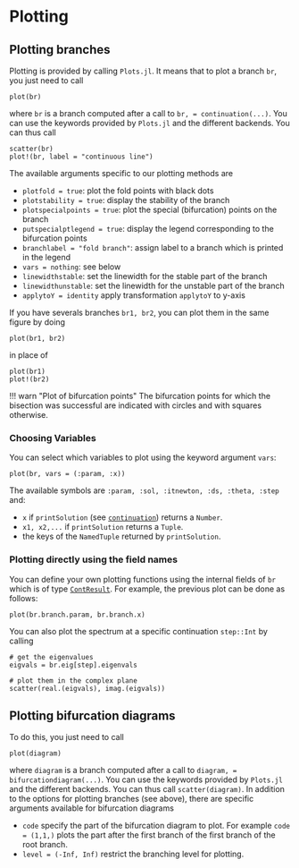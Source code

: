 # Plotting

## Plotting branches

Plotting is provided by calling `Plots.jl`. It means that to plot a branch `br`, you just need to call

```
plot(br)
```

where `br` is a branch computed after a call to `br, = continuation(...)`. You can use the keywords provided by `Plots.jl` and the different backends. You can thus call

```
scatter(br)
plot!(br, label = "continuous line")
```

The available arguments specific to our plotting methods are

- `plotfold = true`: plot the fold points with black dots
- `plotstability = true`: display the stability of the branch
- `plotspecialpoints = true`: plot the special (bifurcation) points on the branch
- `putspecialptlegend = true`: display the legend corresponding to the bifurcation points
- `branchlabel = "fold branch"`: assign label to a branch which is printed in the legend
- `vars = nothing`: see below
- `linewidthstable`: set the linewidth for the stable part of the branch
- `linewidthunstable`: set the linewidth for the unstable part of the branch
- `applytoY = identity` apply transformation `applytoY` to y-axis

If you have severals branches `br1, br2`, you can plot them in the same figure by doing

```
plot(br1, br2)
```

in place of

```
plot(br1)
plot!(br2)
```

!!! warn "Plot of bifurcation points"
    The bifurcation points for which the bisection was successful are indicated with circles and with squares otherwise.

### Choosing Variables

You can select which variables to plot using the keyword argument `vars`:

```
plot(br, vars = (:param, :x))
```
The available symbols are `:param, :sol, :itnewton, :ds, :theta, :step` and:

- `x` if `printSolution` (see [`continuation`](@ref)) returns a `Number`.
- `x1, x2,...` if `printSolution` returns a `Tuple`.
- the keys of the `NamedTuple` returned by `printSolution`.

### Plotting directly using the field names

You can define your own plotting functions using the internal fields of `br` which is of type [`ContResult`](@ref). For example, the previous plot can be done as follows:

```
plot(br.branch.param, br.branch.x)
```

You can also plot the spectrum at a specific continuation `step::Int` by calling

```
# get the eigenvalues
eigvals = br.eig[step].eigenvals

# plot them in the complex plane
scatter(real.(eigvals), imag.(eigvals))
```

## Plotting bifurcation diagrams

To do this, you just need to call

```
plot(diagram)
```

where `diagram` is a branch computed after a call to `diagram, = bifurcationdiagram(...)`. You can use the keywords provided by `Plots.jl` and the different backends. You can thus call `scatter(diagram)`. In addition to the options for plotting branches (see above), there are specific arguments available for bifurcation diagrams

- `code` specify the part of the bifurcation diagram to plot. For example `code = (1,1,)` plots the part after the first branch of the first branch of the root branch.
- `level = (-Inf, Inf)` restrict the branching level for plotting.
